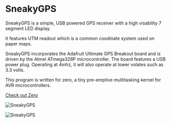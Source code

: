 # SneakyGPS

SneakyGPS is a simple, USB powered GPS receiver with a high visability 7 segment
LED display.

It features UTM readout which is a common coodinate system used on paper maps.

SneakyGPS incorporates the Adafruit Ultimate GPS Breakout board and is driven by
the Atmel ATmega328P microcontroller.  The board features a USB power plug.
Operating at 4mhz, it will also operate at lower volates such as 3.3 volts.

This program is written for zero, a tiny pre-emptive multitasking kernel for AVR microcontrollers.

[Check out Zero](https://github.com/TechnoCosmic/zero)

![SneakyGPS](http://kamome.slipperyseal.net/sneakygps-board.jpg "SneakyGPS")

![SneakyGPS](http://kamome.slipperyseal.net/sneakygps-mac.jpg "SneakyGPS")
 
